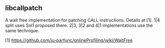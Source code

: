 
libcallpatch
------------

A wait free implementation for patching CALL instructions. 
Details at [1]. 1|4 split uses Sol1 proposed there. 2|3, 3|2 and 4|1
implementations use the same technique.

[1] https://github.com/iu-parfunc/onlineProfiling/wiki/WaitFree
